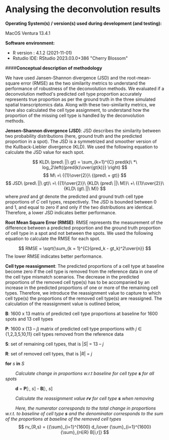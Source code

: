 # Analysing the deconvolution results



**Operating System(s) / version(s) used during development (and testing):**

MacOS Ventura 13.4.1


**Software environment:** 

- R version : 4.1.2 (2021-11-01)
- Rstudio IDE: RStudio 2023.03.0+386 "Cherry Blossom"



####**Conceptual description of methodology**

We have used Jansen-Shannon divergence (JSD) and the root-mean-square error (RMSE) as the two similarity metrics to understand the performance of robustness of the deconvolution methods. We evaluated if a deconvolution method's predicted cell type proportion accurately represents true proportion as per the ground truth in the three simulated spatial transcriptomics data. Along with these two-similarity metrics, we have also calculated the cell type assignment, to understand how the proportion of the missing cell type is handled by the deconvolution methods.

**Jensen-Shannon divergence (JSD)**: JSD describes the similarity between two probability distributions (here, ground truth and the predicted proportion in a spot). The JSD is a symmetrized and smoother version of the Kullback-Liebler divergence (KLD). We used the following equation to calculate the JSD value for each spot.

$$
KLD\ (pred\ ||\ gt) = \sum_{k=1}^{C} pred(k)\ *\ log_2\left({pred(k)\over{gt(k)}} \right)
$$
$$
M\ =\ {{1}\over{2}}\ {(pred\ + gt)}
$$
$$
JSD\ (pred\ ||\ gt)\ =\ {{1}\over{2}}\ {KLD\ (pred\ ||\ M)}\ +\ {{1}\over{2}}\ {KLD\ (gt\ ||\ M)}
$$
	where *pred* and *gt* denote the predicted and ground truth cell type proportions of *C* cell types, respectively. The JSD is bounded between 0 and 1, and equal to zero if and only if the two distributions are identical. Therefore, a lower JSD indicates better performance.

**Root Mean Square Error (RMSE)**: RMSE represents the measurement of the difference between a predicted proportion and the ground truth proportion of cell type in a spot and not between the spots. We used the following equation to calculate the RMSE for each spot.

$$
RMSE = \sqrt{\sum_{k = 1}^{C}(pred_k - gt_k)^2\over{n}}
$$
	The lower RMSE indicates better performance.

**Cell type reassignment**: The predicted proportions of a cell type at baseline become zero if the cell type is removed from the reference data in one of the cell type mismatch scenarios. The decrease in the predicted proportions of the removed cell type(s) has to be accompanied by an increase in the predicted proportions of one or more of the remaining cell types. Therefore, we introduce the reassignment value to capture to which cell type(s) the proportions of the removed cell type(s) are reassigned. The calculation of the reassignment value is outlined below,


**B**: 1600 x 13 matrix of predicted cell type proportions at baseline for 1600 spots and 13 cell types

**P**: 1600 x (13 – *j*) matrix of predicted cell type proportions with *j* ∈ {1,2,3,5,10,11} cell types removed from the reference data

**S**: set of remaining cell types, that is |*S*| = 13 – *j*

**R**: set of removed cell types, that is |*R*| = *j*

**for** *s* **in** *S*

&emsp;&emsp;  _Calculate change in proportions w.r.t baseline for cell type **s** for all spots_
    
&emsp;&emsp;  **d** = **P**[:, *s*] - **B**[:, *s*]   

&emsp;&emsp;  _Calculate the reassignment value **rv** for cell type **s** when removing_

&emsp;&emsp;  _Here, the numerator corresponds to the total change in proportions w.r.t. to baseline of cell type **s** and the denominator corresponds to the sum of the proportions at baseline of the removed cell types_
$$
rv_{R,s} = {{\sum}_{i=1}^{1600} d_i\over {\sum}_{i=1}^{1600} {\sum}_{r∈R} B[i,r]}
$$